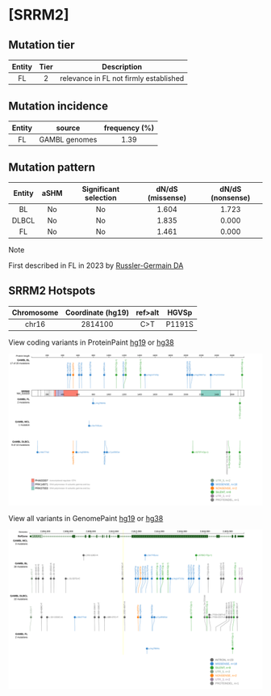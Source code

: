 # [SRRM2]

## Mutation tier

|Entity|Tier|Description                           |
|:------:|:----:|--------------------------------------|
|FL    |2   |relevance in FL not firmly established|
## Mutation incidence

|Entity|source       |frequency (%)|
|:------:|:-------------:|:-------------:|
|FL    |GAMBL genomes|1.39         |

## Mutation pattern

|Entity|aSHM|Significant selection|dN/dS (missense)|dN/dS (nonsense)|
|:------:|:----:|:---------------------:|:----------------:|:----------------:|
|BL    |No  |No                   |1.604           |1.723           |
|DLBCL |No  |No                   |1.835           |0.000           |
|FL    |No  |No                   |1.461           |0.000           |


> [!NOTE]
> First described in FL in 2023 by [Russler-Germain DA](https://pubmed.ncbi.nlm.nih.gov/37493986)


 ## SRRM2 Hotspots

| Chromosome |Coordinate (hg19) | ref>alt | HGVSp | 
 | :---:| :---: | :--: | :---: |
| chr16 | 2814100 | C>T | P1191S |

View coding variants in ProteinPaint [hg19](https://www.bcgsc.ca/downloads/morinlab/GAMBL/test/genes/SRRM2_protein.html)  or [hg38](https://www.bcgsc.ca/downloads/morinlab/GAMBL/test/genes/SRRM2_protein_hg38.html)

![image](images/proteinpaint/SRRM2_NM_016333.svg)

View all variants in GenomePaint [hg19](https://www.bcgsc.ca/downloads/morinlab/GAMBL/test/genes/SRRM2.html)  or [hg38](https://www.bcgsc.ca/downloads/morinlab/GAMBL/test/genes/SRRM2_hg38.html)

![image](images/proteinpaint/SRRM2.svg)
